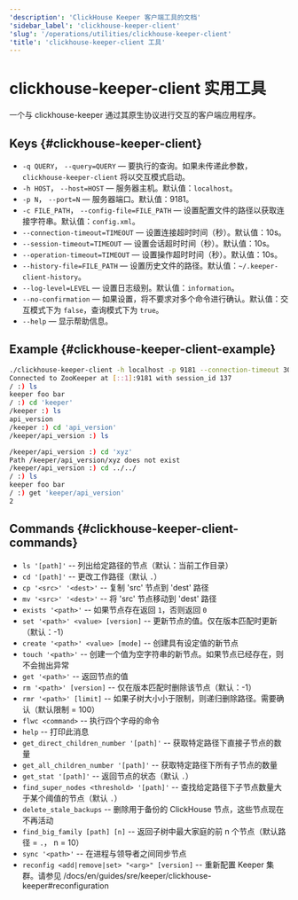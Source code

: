 ```yaml
---
'description': 'ClickHouse Keeper 客户端工具的文档'
'sidebar_label': 'clickhouse-keeper-client'
'slug': '/operations/utilities/clickhouse-keeper-client'
'title': 'clickhouse-keeper-client 工具'
---
```



# clickhouse-keeper-client 实用工具

一个与 clickhouse-keeper 通过其原生协议进行交互的客户端应用程序。

## Keys {#clickhouse-keeper-client}

-   `-q QUERY`， `--query=QUERY` — 要执行的查询。如果未传递此参数，`clickhouse-keeper-client` 将以交互模式启动。
-   `-h HOST`， `--host=HOST` — 服务器主机。默认值：`localhost`。
-   `-p N`， `--port=N` — 服务器端口。默认值：9181。
-   `-c FILE_PATH`， `--config-file=FILE_PATH` — 设置配置文件的路径以获取连接字符串。默认值：`config.xml`。
-   `--connection-timeout=TIMEOUT` — 设置连接超时时间（秒）。默认值：10s。
-   `--session-timeout=TIMEOUT` — 设置会话超时时间（秒）。默认值：10s。
-   `--operation-timeout=TIMEOUT` — 设置操作超时时间（秒）。默认值：10s。
-   `--history-file=FILE_PATH` — 设置历史文件的路径。默认值：`~/.keeper-client-history`。
-   `--log-level=LEVEL` — 设置日志级别。默认值：`information`。
-   `--no-confirmation` — 如果设置，将不要求对多个命令进行确认。默认值：交互模式下为 `false`，查询模式下为 `true`。
-   `--help` — 显示帮助信息。

## Example {#clickhouse-keeper-client-example}

```bash
./clickhouse-keeper-client -h localhost -p 9181 --connection-timeout 30 --session-timeout 30 --operation-timeout 30
Connected to ZooKeeper at [::1]:9181 with session_id 137
/ :) ls
keeper foo bar
/ :) cd 'keeper'
/keeper :) ls
api_version
/keeper :) cd 'api_version'
/keeper/api_version :) ls

/keeper/api_version :) cd 'xyz'
Path /keeper/api_version/xyz does not exist
/keeper/api_version :) cd ../../
/ :) ls
keeper foo bar
/ :) get 'keeper/api_version'
2
```

## Commands {#clickhouse-keeper-client-commands}

-   `ls '[path]'` -- 列出给定路径的节点（默认：当前工作目录）
-   `cd '[path]'` -- 更改工作路径（默认 `.`）
-   `cp '<src>' '<dest>'`  -- 复制 'src' 节点到 'dest' 路径
-   `mv '<src>' '<dest>'`  -- 将 'src' 节点移动到 'dest' 路径
-   `exists '<path>'` -- 如果节点存在返回 `1`，否则返回 `0`
-   `set '<path>' <value> [version]` -- 更新节点的值。仅在版本匹配时更新（默认：-1）
-   `create '<path>' <value> [mode]` -- 创建具有设定值的新节点
-   `touch '<path>'` -- 创建一个值为空字符串的新节点。如果节点已经存在，则不会抛出异常
-   `get '<path>'` -- 返回节点的值
-   `rm '<path>' [version]` -- 仅在版本匹配时删除该节点（默认：-1）
-   `rmr '<path>' [limit]` -- 如果子树大小小于限制，则递归删除路径。需要确认（默认限制 = 100）
-   `flwc <command>` -- 执行四个字母的命令
-   `help` -- 打印此消息
-   `get_direct_children_number '[path]'` -- 获取特定路径下直接子节点的数量
-   `get_all_children_number '[path]'` -- 获取特定路径下所有子节点的数量
-   `get_stat '[path]'` -- 返回节点的状态（默认 `.`）
-   `find_super_nodes <threshold> '[path]'` -- 查找给定路径下子节点数量大于某个阈值的节点（默认 `.`）
-   `delete_stale_backups` -- 删除用于备份的 ClickHouse 节点，这些节点现在不再活动
-   `find_big_family [path] [n]` -- 返回子树中最大家庭的前 n 个节点（默认路径 = `.`， n = 10）
-   `sync '<path>'` -- 在进程与领导者之间同步节点
-   `reconfig <add|remove|set> "<arg>" [version]` -- 重新配置 Keeper 集群。请参见 /docs/en/guides/sre/keeper/clickhouse-keeper#reconfiguration
